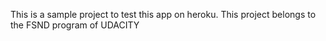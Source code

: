This is a sample project to test this app on heroku.
This project belongs to the FSND program of UDACITY
